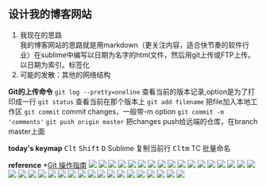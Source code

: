 ## 设计我的博客网站
<ol>
	<li>我现在的思路</li>我的博客网站的思路就是用markdown（更关注内容，适合快节奏的软件行业）在sublime中编写以日期为名字的html文件，然后用git上传或FTP上传。以日期为索引。标签化
	<li>可能的发散：其他的网络结构</li>
</ol>

__Git的上传命令__
   `git log --pretty=oneline`
    查看当前的版本记录,option是为了打印成一行
   `git status`
    查看当前在那个版本上
   `git add filename`
    把file加入本地工作区
   `git commit`
    commit changes，一般带-m option `git commit -m 'comments'`
   `git push origin master`
    把changes push给远端的仓库，在branch master上面




__today's keymap__
   <kbd>Clt</kbd> <kbd>Shift</kbd> <kbd>D</kbd>  Sublime 复制当前行
   <kbd>Clt</kbd><kbd>m</kbd>  TC 批量命名

__reference__
*[Git 操作指南](http://www.cnblogs.com/tugenhua0707/p/4050072.html)
![](http://tbxy09.github.io/gitcommand/gitCommand1/gitCommand1.jpg)
![](http://tbxy09.github.io/gitcommand/gitCommand1/gitCommand10.png)
![](http://tbxy09.github.io/gitcommand/gitCommand1/gitCommand11.png)
![](http://tbxy09.github.io/gitcommand/gitCommand1/gitCommand12.png)
![](http://tbxy09.github.io/gitcommand/gitCommand1/gitCommand13.png)
![](http://tbxy09.github.io/gitcommand/gitCommand1/gitCommand14.png)
![](http://tbxy09.github.io/gitcommand/gitCommand1/gitCommand15.png)
![](http://tbxy09.github.io/gitcommand/gitCommand1/gitCommand16.png)
![](http://tbxy09.github.io/gitcommand/gitCommand1/gitCommand17.png)
![](http://tbxy09.github.io/gitcommand/gitCommand1/gitCommand18.png)
![](http://tbxy09.github.io/gitcommand/gitCommand1/gitCommand19.png)
![](http://tbxy09.github.io/gitcommand/gitCommand1/gitCommand20.png)
![](http://tbxy09.github.io/gitcommand/gitCommand1/gitCommand21.png)
![](http://tbxy09.github.io/gitcommand/gitCommand1/gitCommand22.png)
![](http://tbxy09.github.io/gitcommand/gitCommand1/gitCommand23.png)
![](http://tbxy09.github.io/gitcommand/gitCommand1/gitCommand24.png)
![](http://tbxy09.github.io/gitcommand/gitCommand1/gitCommand25.png)
![](http://tbxy09.github.io/gitcommand/gitCommand1/gitCommand26.png)
![](http://tbxy09.github.io/gitcommand/gitCommand1/gitCommand27.png)
![](http://tbxy09.github.io/gitcommand/gitCommand1/gitCommand28.png)
![](http://tbxy09.github.io/gitcommand/gitCommand1/gitCommand29.png)
![](http://tbxy09.github.io/gitcommand/gitCommand1/gitCommand3.png)
![](http://tbxy09.github.io/gitcommand/gitCommand1/gitCommand30.png)
![](http://tbxy09.github.io/gitcommand/gitCommand1/gitCommand31.png)
![](http://tbxy09.github.io/gitcommand/gitCommand1/gitCommand32.png)
![](http://tbxy09.github.io/gitcommand/gitCommand1/gitCommand33.png)
![](http://tbxy09.github.io/gitcommand/gitCommand1/gitCommand34.png)
![](http://tbxy09.github.io/gitcommand/gitCommand1/gitCommand35.png)
![](http://tbxy09.github.io/gitcommand/gitCommand1/gitCommand36.png)
![](http://tbxy09.github.io/gitcommand/gitCommand1/gitCommand37.png)
![](http://tbxy09.github.io/gitcommand/gitCommand1/gitCommand38.png)
![](http://tbxy09.github.io/gitcommand/gitCommand1/gitCommand39.png)
![](http://tbxy09.github.io/gitcommand/gitCommand1/gitCommand4.png)
![](http://tbxy09.github.io/gitcommand/gitCommand1/gitCommand40.png)
![](http://tbxy09.github.io/gitcommand/gitCommand1/gitCommand41.png)

